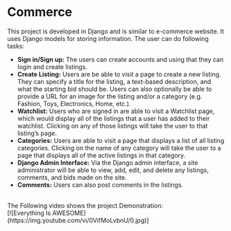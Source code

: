 # Commerce
This project is developed in Django and is similar to e-commerce website. It uses Django models for storing information.
The user can do following tasks:
* **Sign in/Sign up:** The users can create accounts and using that they can login and create listings.
* **Create Listing:**
Users are be able to visit a page to create a new listing. They can specify a title for the listing, a text-based description, and what the starting bid should be. Users can also optionally be able to provide a URL for an image for the listing and/or a category (e.g. Fashion, Toys, Electronics, Home, etc.).
* **Watchlist:** 
Users who are signed in are able to visit a Watchlist page, which would display all of the 
listings that a user has added to their watchlist. Clicking on any of those listings will take the user to that listing’s page.
* **Categories:** 
Users are able to visit a page that displays a list of all listing categories. Clicking on the name of any category will 
take the user to a page that displays all of the active listings in that category.
* **Django Admin Interface:**
Via the Django admin interface, a site administrator will be able to view, add, edit, and delete any listings, comments, and bids made on the site.
* **Comments:**
Users can also post comments in the listings.
<br>
The Following video shows the project Demonstration: <br>
[![Everything Is AWESOME](https://img.youtube.com/vi/0VifMoLvbnU/0.jpg)]
